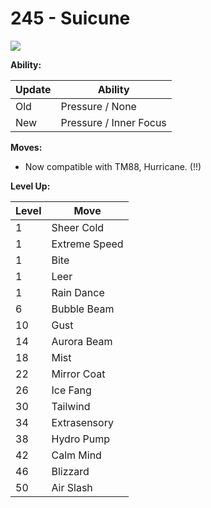 # 245 - Suicune
![][245]

**Ability:**

Update | Ability
---    | ---
Old    | Pressure / None
New    | Pressure / Inner Focus

**Moves:**

 - Now compatible with TM88, Hurricane. (!!)

**Level Up:**

Level | Move
---   | ---
  1   | Sheer Cold
  1   | Extreme Speed
  1   | Bite
  1   | Leer
  1   | Rain Dance
  6   | Bubble Beam
 10   | Gust
 14   | Aurora Beam
 18   | Mist
 22   | Mirror Coat
 26   | Ice Fang
 30   | Tailwind
 34   | Extrasensory
 38   | Hydro Pump
 42   | Calm Mind
 46   | Blizzard
 50   | Air Slash



[245]: /img/pokemon/245.png
